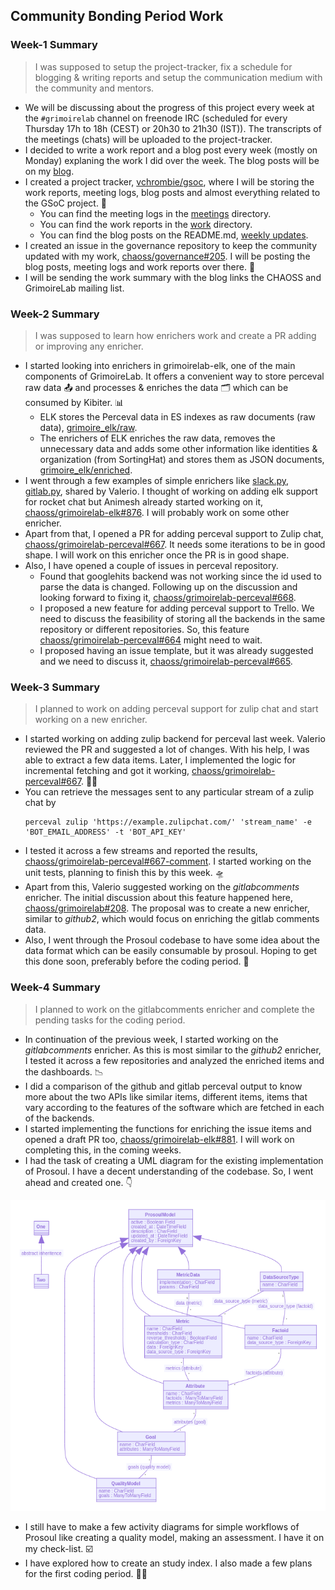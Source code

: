 ## Community Bonding Period Work

### Week-1 Summary

> I was supposed to setup the project-tracker, fix a schedule for blogging & writing reports and setup the communication 
medium with the community and mentors.

- We will be discussing about the progress of this project every week at the `#grimoirelab` channel on freenode IRC 
(scheduled for every Thursday 17h to 18h (CEST) or 20h30 to 21h30 (IST)). The transcripts of the meetings (chats) will be 
uploaded to the project-tracker.
- I decided to write a work report and a blog post every week (mostly on Monday) explaning the work I did over the week. The 
blog posts will be on my [blog](https://vchrombie.github.io/blog).
- I created a project tracker, [vchrombie/gsoc](https://github.com/vchrombie/gsoc), where I will be storing the work reports, 
meeting logs, blog posts and almost everything related to the GSoC project. :tada:
  - You can find the meeting logs in the [meetings](https://github.com/vchrombie/gsoc/blob/master/meetings) directory.
  - You can find the work reports in the [work](https://github.com/vchrombie/gsoc/blob/master/work) directory.
  - You can find the blog posts on the README.md, [weekly updates](https://github.com/vchrombie/gsoc#weekly-updates).
- I created an issue in the governance repository to keep the community updated with my work, 
[chaoss/governance#205](https://github.com/chaoss/governance/issues/205). I will be posting the blog posts, meeting logs and 
work reports over there. :rocket:
- I will be sending the work summary with the blog links the CHAOSS and GrimoireLab mailing list.

### Week-2 Summary

> I was supposed to learn how enrichers work and create a PR adding or improving any enricher.

- I started looking into enrichers in grimoirelab-elk, one of the main components of GrimoireLab. It offers a convenient way to store perceval raw data :outbox_tray: and processes & enriches the data :card_index_dividers: which can be consumed by Kibiter. :bar_chart:
  -  ELK stores the Perceval data in ES indexes as raw documents (raw data), [grimoire_elk/raw](https://github.com/chaoss/grimoirelab-elk/tree/master/grimoire_elk/raw).
  -  The enrichers of ELK enriches the raw data, removes the unnecessary data and adds some other information like identities & organization (from SortingHat) and stores them as JSON documents, [grimoire_elk/enriched](https://github.com/chaoss/grimoirelab-elk/tree/master/grimoire_elk/enriched).
- I went through a few examples of simple enrichers like [slack.py](https://github.com/chaoss/grimoirelab-elk/blob/master/grimoire_elk/enriched/slack.py), [gitlab.py](https://github.com/chaoss/grimoirelab-elk/blob/master/grimoire_elk/enriched/gitlab.py), shared by Valerio. I thought of working on adding elk support for rocket chat but Animesh already started working on it, [chaoss/grimoirelab-elk#876](https://github.com/chaoss/grimoirelab-elk/issues/876). I will probably work on some other enricher.
- Apart from that, I opened a PR for adding perceval support to Zulip chat, [chaoss/grimoirelab-perceval#667](https://github.com/chaoss/grimoirelab-perceval/pull/667). It needs some iterations to be in good shape. I will work on this enricher once the PR is in good shape.
- Also, I have opened a couple of issues in perceval repository.
  - Found that googlehits backend was not working since the id used to parse the data is changed. Following up on the discussion and looking forward to fixing it, [chaoss/grimoirelab-perceval#668](https://github.com/chaoss/grimoirelab-perceval/issues/668).
  - I proposed a new feature for adding perceval support to Trello. We need to discuss the feasibility of storing all the backends in the same repository or different repositories. So, this feature [chaoss/grimoirelab-perceval#664](https://github.com/chaoss/grimoirelab-perceval/issues/664) might need to wait.
  - I proposed having an issue template, but it was already suggested and we need to discuss it, [chaoss/grimoirelab-perceval#665](https://github.com/chaoss/grimoirelab-perceval/issues/665).

### Week-3 Summary

> I planned to work on adding perceval support for zulip chat and start working on a new enricher.

- I started working on adding zulip backend for perceval last week. Valerio reviewed the PR and suggested a lot of changes. With his help, I was able to extract a few data items. Later, I implemented the logic for incremental fetching and got it working, [chaoss/grimoirelab-perceval#667](https://github.com/chaoss/grimoirelab-perceval/pull/667). :running_man: 
- You can retrieve the messages sent to any particular stream of a zulip chat by
  ```
  perceval zulip 'https://example.zulipchat.com/' 'stream_name' -e 'BOT_EMAIL_ADDRESS' -t 'BOT_API_KEY'
  ```
- I tested it across a few streams and reported the results, [chaoss/grimoirelab-perceval#667-comment](https://github.com/chaoss/grimoirelab-perceval/pull/667#issuecomment-633218035). I started working on the unit tests, planning to finish this by this week. :flying_saucer:
- Apart from this, Valerio suggested working on the *gitlabcomments* enricher. The initial discussion about this feature happened here, [chaoss/grimoirelab#208](https://github.com/chaoss/grimoirelab/issues/208). The proposal was to create a new enricher, similar to *github2*, which would focus on enriching the gitlab comments data.
- Also, I went through the Prosoul codebase to have some idea about the data format which can be easily consumable by prosoul. Hoping to get this done soon, preferably before the coding period. :cold_face:

### Week-4 Summary

> I planned to work on the gitlabcomments enricher and complete the pending tasks for the coding period.

- In continuation of the previous week, I started working on the *gitlabcomments* enricher. As this is most similar to the *github2* enricher, I tested it across a few repositories and analyzed the enriched items and the dashboards. :chart_with_downwards_trend:
- I did a comparison of the github and gitlab perceval output to know more about the two APIs like similar items, different items, items that vary according to the features of the software which are fetched in each of the backends.
- I started implementing the functions for enriching the issue items and opened a draft PR too, [chaoss/grimoirelab-elk#881](https://github.com/chaoss/grimoirelab-elk/pull/881). I will work on completing this, in the coming weeks.
- I had the task of creating a UML diagram for the existing implementation of Prosoul. I have a decent understanding of the codebase. So, I went ahead and created one. :point_down:

![uml-prosoul](prosoul-uml.png)
- I still have to make a few activity diagrams for simple workflows of Prosoul like creating a quality model, making an assessment. I have it on my check-list. :ballot_box_with_check:
- I have explored how to create an study index. I also made a few plans for the first coding period. :ok_man:
